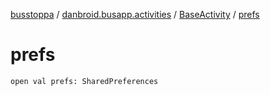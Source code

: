 [busstoppa](../../index.md) / [danbroid.busapp.activities](../index.md) / [BaseActivity](index.md) / [prefs](./prefs.md)

# prefs

`open val prefs: SharedPreferences`